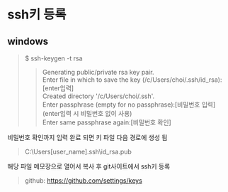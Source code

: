 # ssh키 등록
## windows
> $ ssh-keygen -t rsa
> > Generating public/private rsa key pair.  
> > Enter file in which to save the key (/c/Users/choi/.ssh/id_rsa):[enter입력]  
> > Created directory '/c/Users/choi/.ssh'.  
> > Enter passphrase (empty for no passphrase):[비밀번호 입력](enter입력 시 비밀번호 없이 사용)  
> > Enter same passphrase again:[비밀번호 확인]  

비밀번호 확인까지 입력 완료 되면 키 파일 다음 경로에 생성 됨 
> C:\Users\[user_name]\.ssh\id_rsa.pub

해당 파일 메모장으로 열어서 복사 후 git사이트에서 ssh키 등록

> github: https://github.com/settings/keys